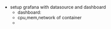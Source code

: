 

* setup grafana with datasource and dashboard
  * dashboard:
  * cpu,mem,network of container
  * 
